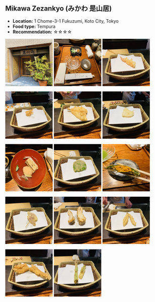 ## Mikawa Zezankyo (みかわ 是山居)
*   **Location:** 1 Chome-3-1 Fukuzumi, Koto City, Tokyo
*   **Food type:** Tempura
*   **Recommendation:** ☆☆☆☆

<p float="left">
  <img src="/food/photo/mikawa1.jpeg" width="150" height="150">
  <img src="/food/photo/mikawa2.jpeg" width="150" height="150">
  <img src="/food/photo/mikawa3.jpeg" width="150" height="150">
</p>

<p float="left">
  <img src="/food/photo/mikawa4.jpeg" width="150" height="150">
  <img src="/food/photo/mikawa5.jpeg" width="150" height="150">
  <img src="/food/photo/mikawa6.jpeg" width="150" height="150">
</p>

<p float="left">
  <img src="/food/photo/mikawa7.jpeg" width="150" height="150">
  <img src="/food/photo/mikawa8.jpeg" width="150" height="150">
  <img src="/food/photo/mikawa9.jpeg" width="150" height="150">
</p>

<p float="left">
  <img src="/food/photo/mikawa10.jpeg" width="150" height="150">
  <img src="/food/photo/mikawa11.jpeg" width="150" height="150">
  <img src="/food/photo/mikawa12.jpeg" width="150" height="150">
</p>

<p float="left">
  <img src="/food/photo/mikawa13.jpeg" width="150" height="150">
  <img src="/food/photo/mikawa14.jpeg" width="150" height="150">
</p>
